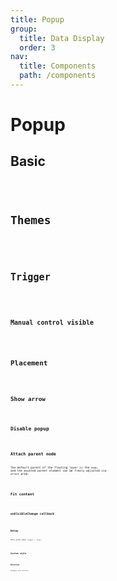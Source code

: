 ```yaml
---
title: Popup
group:
  title: Data Display
  order: 3
nav:
  title: Components
  path: /components
---
```


# Popup

## Basic

<code src="../examples/basic" />

## Themes

<code src="../examples/different-themes" />

## Trigger

<code src="../examples/trigger" />

### Manual control visible

<code src="../examples/manual-visible" />

## Placement

<code src="../examples/different-placement" />

## Show arrow

<code src="../examples/arrowless" />

## Disable popup

<code src="../examples/disabled" />

## Attach parent node

The default parent of the floating layer is the `body`, and the mounted parent element can be freely adjusted via `attach` prop.

<code src="../examples/attach" />

## Fit content

<code src="../examples/fit-content" />

## onVisibleChange callback

<code src="../examples/visible-callback" />

## Delay

Only works when `trigger = 'hover'`.

<code src="../examples/delay" />

## Custom style

<code src="../examples/custom-style" />

## Duration

disappear after duration.

<code src="../examples/duration" />

<API src="@casts/popup"></API>
